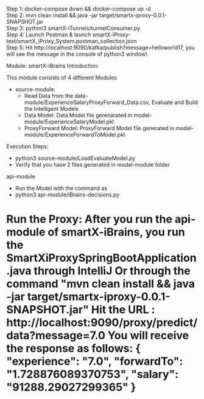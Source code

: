 Step 1: docker-compose down && docker-compose up -d\
Step 2: mvn clean install && java -jar target/smartx-iproxy-0.0.1-SNAPSHOT.jar\
Step 3: python3 smartX-iTunnels/tunnelConsumer.py\
Step 4: Launch Postman & launch smartX-iProxy-test/smartX_iProxy_System.postman_collection.json\
Step 5: Hit http://localhost:9090/kafka/publish?message=helloworld17, you will see the message in the console of python3 window\

Module: smartX-iBrains
Introduction:

This module consists of 4 different Modules
- source-module: 
  - Read Data from the data-module/ExperienceSalaryProxyForward_Data.csv, Evaluate and Build the Intelligent Models
  - Data Model: Data Model file gerenarated in model-module/ExperienceSalaryModel.pkl
  - ProxyForward Model: ProxyForward Model file generated in model-module/ExperienceForwardToModel.pkl

Execution Steps:
- python3 source-module/LoadEvaluateModel.py 
- Verify that you have 2 files generated in model-module folder 

api-module
- Run the Model with the command as
- python3 api-module/iBrains-decisions.py

Run the Proxy:
After you run the api-module of smartX-iBrains, you run the SmartXiProxySpringBootApplication.java through IntelliJ Or through the command "mvn clean install && java -jar target/smartx-iproxy-0.0.1-SNAPSHOT.jar"
Hit the URL : http://localhost:9090/proxy/predict/data?message=7.0
You will receive the response as follows:
{
"experience": "7.0",
"forwardTo": "1.728876089370753",
"salary": "91288.29027299365"
}
==================================================================


 
